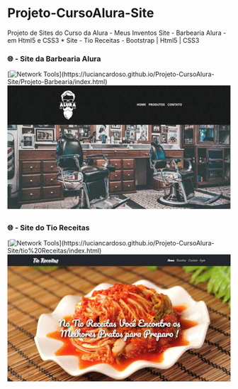 # Projeto-CursoAlura-Site
Projeto de Sites do Curso da Alura - Meus Inventos
Site - Barbearia Alura - em Html5 e CSS3 * Site - Tio Receitas - Bootstrap | Html5 | CSS3

### 🌐 - Site da Barbearia Alura
  
[![Network Tools](https://img.shields.io/badge/-🌐%20Barbearia%20Alura-000?)](https://luciancardoso.github.io/Projeto-CursoAlura-Site/Projeto-Barbearia/index.html)
![Alt Text](https://github.com/luciancardoso/Projeto-CursoAlura-Site/blob/main/Projeto-Barbearia/barbeariaalura.PNG)

### 🌐 - Site do Tio Receitas

[![Network Tools](https://img.shields.io/badge/-🌐%20Tio%20Receitas-000?)](https://luciancardoso.github.io/Projeto-CursoAlura-Site/tio%20Receitas/index.html)
![Alt Text](https://github.com/luciancardoso/Projeto-CursoAlura-Site/blob/main/tio%20Receitas/tioreceitas.PNG)
